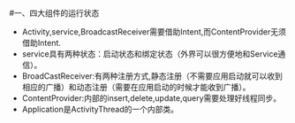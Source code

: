 #一、四大组件的运行状态
- Activity,service,BroadcastReceiver需要借助Intent,而ContentProvider无须借助Intent.
- service具有两种状态：启动状态和绑定状态（外界可以很方便地和Service通信）。
- BroadCastReceiver:有两种注册方式,静态注册（不需要应用启动就可以收到相应的广播）和动态注册（需要在应用启动的时候才能收到广播）。
- ContentProvider:内部的insert,delete,update,query需要处理好线程同步。
- Application是ActivityThread的一个内部类。